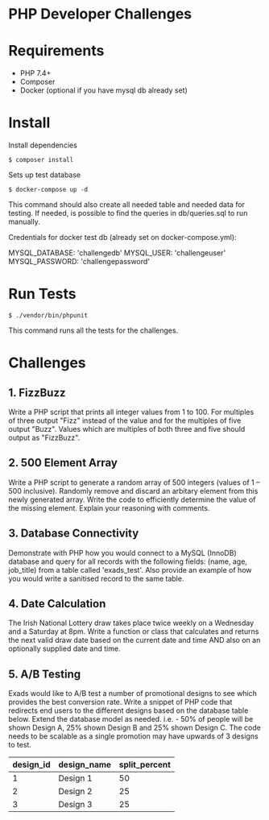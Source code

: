 # PHP Developer Challenges

# Requirements
* PHP 7.4+
* Composer
* Docker (optional if you have mysql db already set)

# Install
Install dependencies
```shell
$ composer install
```

Sets up test database
```shell
$ docker-compose up -d
```
This command should also create all needed table and needed data for testing.
If needed, is possible to find the queries in db/queries.sql to run manually.

Credentials for docker test db (already set on docker-compose.yml):

MYSQL_DATABASE: 'challengedb'
MYSQL_USER: 'challengeuser'
MYSQL_PASSWORD: 'challengepassword'

# Run Tests
```shell
$ ./vendor/bin/phpunit
```

This command runs all the tests for the challenges.

# Challenges

## 1. FizzBuzz
Write a PHP script that prints all integer values from 1 to 100.
For multiples of three output "Fizz" instead of the value and for the multiples of five output "Buzz".
Values which are multiples of both three and five should output as "FizzBuzz".

## 2. 500 Element Array
Write a PHP script to generate a random array of 500 integers (values of 1 – 500 inclusive).
Randomly remove and discard an arbitary element from this newly generated array.
Write the code to efficiently determine the value of the missing element.
Explain your reasoning with comments.

## 3. Database Connectivity
Demonstrate with PHP how you would connect to a MySQL (InnoDB) database and query for all
records with the following fields: (name, age, job_title) from a table called 'exads_test'.
Also provide an example of how you would write a sanitised record to the same table.

## 4. Date Calculation
The Irish National Lottery draw takes place twice weekly on a Wednesday and a Saturday at 8pm.
Write a function or class that calculates and returns the next valid draw date based on the current
date and time AND also on an optionally supplied date and time.

## 5. A/B Testing
Exads would like to A/B test a number of promotional designs to see which provides the best
conversion rate.
Write a snippet of PHP code that redirects end users to the different designs based on the database
table below. Extend the database model as needed.
i.e. - 50% of people will be shown Design A, 25% shown Design B and 25% shown Design C.
The code needs to be scalable as a single promotion may have upwards of 3 designs to test.

| design_id | design_name | split_percent |
|-----------|-------------|---------------|
| 1         | Design 1    | 50            |
| 2         | Design 2    | 25            |
| 3         | Design 3    | 25            |
